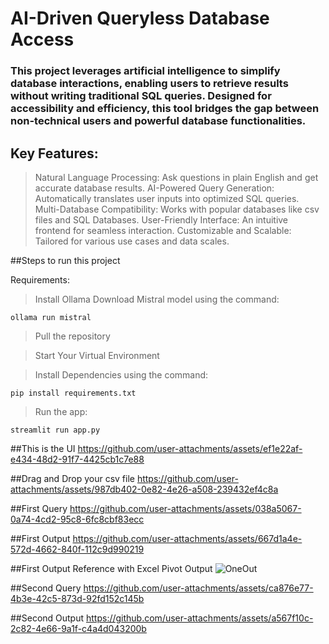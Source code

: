 # AI-Driven Queryless Database Access

### This project leverages artificial intelligence to simplify database interactions, enabling users to retrieve results without writing traditional SQL queries. Designed for accessibility and efficiency, this tool bridges the gap between non-technical users and powerful database functionalities.

## Key Features:
>Natural Language Processing: Ask questions in plain English and get accurate database results.
>AI-Powered Query Generation: Automatically translates user inputs into optimized SQL queries.
>Multi-Database Compatibility: Works with popular databases like csv files and SQL Databases.
>User-Friendly Interface: An intuitive frontend for seamless interaction.
>Customizable and Scalable: Tailored for various use cases and data scales.

##Steps to run this project

Requirements:
>Install Ollama
>Download Mistral model using the command:
```
ollama run mistral
```

>Pull the repository

>Start Your Virtual Environment

>Install Dependencies using the command:
```
pip install requirements.txt
```
>Run the app:
```
streamlit run app.py
```



##This is the UI
https://github.com/user-attachments/assets/ef1e22af-e434-48d2-91f7-4425cb1c7e88


##Drag and Drop your csv file
https://github.com/user-attachments/assets/987db402-0e82-4e26-a508-239432ef4c8a

##First Query
https://github.com/user-attachments/assets/038a5067-0a74-4cd2-95c8-6fc8cbf83ecc

##First Output
https://github.com/user-attachments/assets/667d1a4e-572d-4662-840f-112c9d990219

##First Output Reference with Excel Pivot Output
![OneOut](https://github.com/user-attachments/assets/4aef7554-b47b-40af-ba0c-4c17320399f8)


##Second Query
https://github.com/user-attachments/assets/ca876e77-4b3e-42c5-873d-92fd152c145b

##Second Output
https://github.com/user-attachments/assets/a567f10c-2c82-4e66-9a1f-c4a4d043200b

